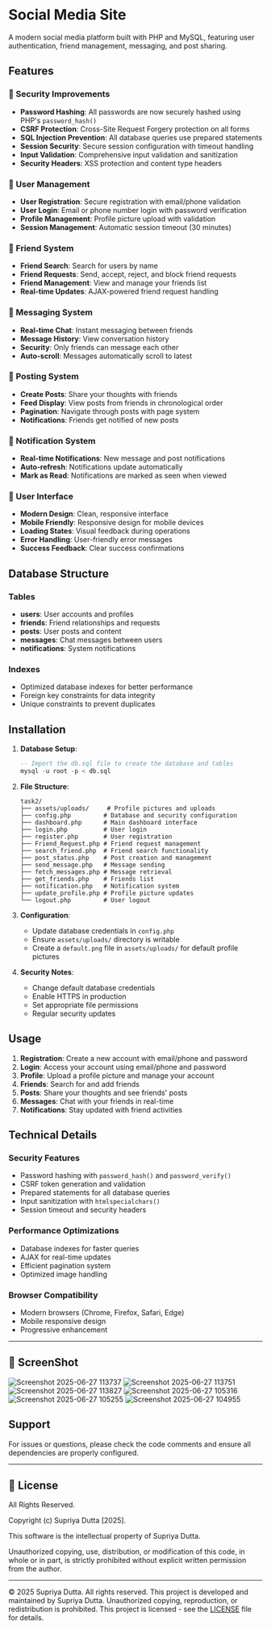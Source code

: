 # Social Media Site

A modern social media platform built with PHP and MySQL, featuring user authentication, friend management, messaging, and post sharing.

## Features

### 🔐 Security Improvements
- **Password Hashing**: All passwords are now securely hashed using PHP's `password_hash()`
- **CSRF Protection**: Cross-Site Request Forgery protection on all forms
- **SQL Injection Prevention**: All database queries use prepared statements
- **Session Security**: Secure session configuration with timeout handling
- **Input Validation**: Comprehensive input validation and sanitization
- **Security Headers**: XSS protection and content type headers

### 👥 User Management
- **User Registration**: Secure registration with email/phone validation
- **User Login**: Email or phone number login with password verification
- **Profile Management**: Profile picture upload with validation
- **Session Management**: Automatic session timeout (30 minutes)

### 👫 Friend System
- **Friend Search**: Search for users by name
- **Friend Requests**: Send, accept, reject, and block friend requests
- **Friend Management**: View and manage your friends list
- **Real-time Updates**: AJAX-powered friend request handling

### 💬 Messaging System
- **Real-time Chat**: Instant messaging between friends
- **Message History**: View conversation history
- **Security**: Only friends can message each other
- **Auto-scroll**: Messages automatically scroll to latest

### 📝 Posting System
- **Create Posts**: Share your thoughts with friends
- **Feed Display**: View posts from friends in chronological order
- **Pagination**: Navigate through posts with page system
- **Notifications**: Friends get notified of new posts

### 🔔 Notification System
- **Real-time Notifications**: New message and post notifications
- **Auto-refresh**: Notifications update automatically
- **Mark as Read**: Notifications are marked as seen when viewed

### 🎨 User Interface
- **Modern Design**: Clean, responsive interface
- **Mobile Friendly**: Responsive design for mobile devices
- **Loading States**: Visual feedback during operations
- **Error Handling**: User-friendly error messages
- **Success Feedback**: Clear success confirmations

## Database Structure

### Tables
- **users**: User accounts and profiles
- **friends**: Friend relationships and requests
- **posts**: User posts and content
- **messages**: Chat messages between users
- **notifications**: System notifications

### Indexes
- Optimized database indexes for better performance
- Foreign key constraints for data integrity
- Unique constraints to prevent duplicates

## Installation

1. **Database Setup**:
   ```sql
   -- Import the db.sql file to create the database and tables
   mysql -u root -p < db.sql
   ```

2. **File Structure**:
   ```
   task2/
   ├── assets/uploads/     # Profile pictures and uploads
   ├── config.php         # Database and security configuration
   ├── dashboard.php      # Main dashboard interface
   ├── login.php          # User login
   ├── register.php       # User registration
   ├── Friend_Request.php # Friend request management
   ├── search_friend.php  # Friend search functionality
   ├── post_status.php    # Post creation and management
   ├── send_message.php   # Message sending
   ├── fetch_messages.php # Message retrieval
   ├── get_friends.php    # Friends list
   ├── notification.php   # Notification system
   ├── update_profile.php # Profile picture updates
   └── logout.php         # User logout
   ```

3. **Configuration**:
   - Update database credentials in `config.php`
   - Ensure `assets/uploads/` directory is writable
   - Create a `default.png` file in `assets/uploads/` for default profile pictures

4. **Security Notes**:
   - Change default database credentials
   - Enable HTTPS in production
   - Set appropriate file permissions
   - Regular security updates

## Usage

1. **Registration**: Create a new account with email/phone and password
2. **Login**: Access your account using email/phone and password
3. **Profile**: Upload a profile picture and manage your account
4. **Friends**: Search for and add friends
5. **Posts**: Share your thoughts and see friends' posts
6. **Messages**: Chat with your friends in real-time
7. **Notifications**: Stay updated with friend activities

## Technical Details

### Security Features
- Password hashing with `password_hash()` and `password_verify()`
- CSRF token generation and validation
- Prepared statements for all database queries
- Input sanitization with `htmlspecialchars()`
- Session timeout and security headers

### Performance Optimizations
- Database indexes for faster queries
- AJAX for real-time updates
- Efficient pagination system
- Optimized image handling

### Browser Compatibility
- Modern browsers (Chrome, Firefox, Safari, Edge)
- Mobile responsive design
- Progressive enhancement

---

## 📸 ScreenShot
![Screenshot 2025-06-27 113737](https://github.com/user-attachments/assets/d2940425-f60f-44d5-aecc-da137c5ab43a)
![Screenshot 2025-06-27 113751](https://github.com/user-attachments/assets/3f28fa7e-9dec-4de3-be3c-056e566ef840)
![Screenshot 2025-06-27 113827](https://github.com/user-attachments/assets/46089585-9330-4f60-959a-0ce0691c8047)
![Screenshot 2025-06-27 105316](https://github.com/user-attachments/assets/8a082493-7f95-435b-84aa-ced5ab2387c0)
![Screenshot 2025-06-27 105255](https://github.com/user-attachments/assets/2e820ce7-3394-411f-90d9-06523e2ed4ad)
![Screenshot 2025-06-27 104955](https://github.com/user-attachments/assets/534e9620-2569-4328-a0e9-c33a1b289c1e)


## Support

For issues or questions, please check the code comments and ensure all dependencies are properly configured. 

---

## 📄 License

All Rights Reserved.

Copyright (c) Supriya Dutta [2025].

This software is the intellectual property of Supriya Dutta.

Unauthorized copying, use, distribution, or modification of this code, in whole or in part, is strictly prohibited without explicit written permission from the author.

---
© 2025 Supriya Dutta. All rights reserved.
This project is developed and maintained by Supriya Dutta.
Unauthorized copying, reproduction, or redistribution is prohibited.
This project is licensed - see the [LICENSE](LICENSE) file for details.

